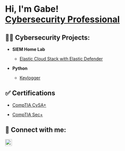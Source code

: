 <h1>Hi, I'm Gabe! <br/> <a href="https://www.linkedin.com/in/gabriel-lister/">Cybersecurity Professional</a> </h1>

<h2>👨‍💻 Cybersecurity Projects:</h2>

- <b>SIEM Home Lab</b>
  - [Elastic Cloud Stack with Elastic Defender](https://github.com/GLis86/SIEM-Lab-with-Elastic)
 
- <b>Python</b>
  - [Keylogger](https://github.com/GLis86/Python-Keylogger/blob/main/README.md)

<h2>✅ Certifications</h2>

- [CompTIA CySA+](https://www.credly.com/badges/16888e55-9c10-4c8c-8689-2adeef263bb8)

- [CompTIA Sec+](https://www.credly.com/badges/1e514f91-3b85-4593-929d-ea169a74b8da)
  

<h2> 🤳 Connect with me:</h2>

[<img align="left" alt="GabrielLister | LinkedIn" width="22px" src="https://cdn.jsdelivr.net/npm/simple-icons@v3/icons/linkedin.svg" />][linkedin]

[linkedin]: https://linkedin.com/in/gabriel-lister
